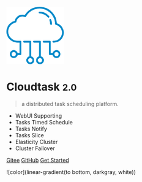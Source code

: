 ![logo](_media/logo.png)

# Cloudtask <small>2.0</small>

> a distributed task scheduling platform.

* WebUI Supporting
* Tasks Timed Schedule
* Tasks Notify
* Tasks Slice
* Elasticity Cluster
* Cluster Failover


[Gitee](https://gitee.com/cloudtask/cloudtask)
[GitHub](https://github.com/cloudtask/cloudtask)
[Get Started](#Cloudtask)

<!-- background color -->
![color](linear-gradient(to bottom, darkgray, white))
